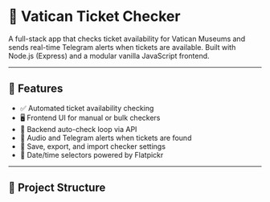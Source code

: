 # 🎫 Vatican Ticket Checker

A full-stack app that checks ticket availability for Vatican Museums and sends real-time Telegram alerts when tickets are available. Built with Node.js (Express) and a modular vanilla JavaScript frontend.

---

## 🚀 Features

- ✅ Automated ticket availability checking
- 🖥️ Frontend UI for manual or bulk checkers
- 🔁 Backend auto-check loop via API
- 🔔 Audio and Telegram alerts when tickets are found
- 💾 Save, export, and import checker settings
- 📆 Date/time selectors powered by Flatpickr

---

## 📁 Project Structure

